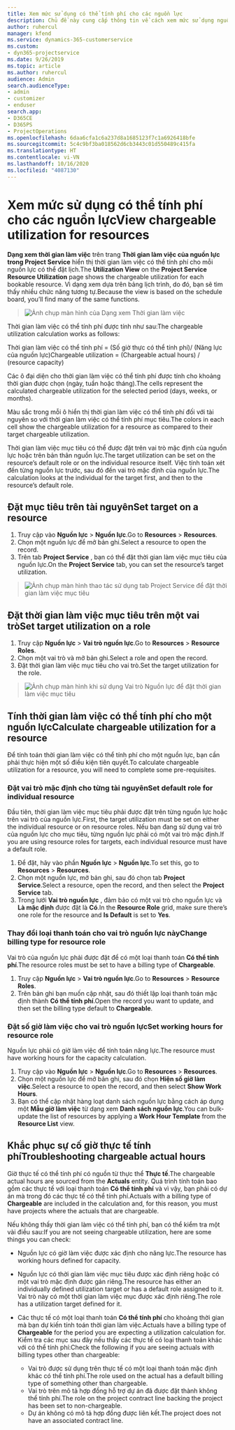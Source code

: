 ```yaml
---
title: Xem mức sử dụng có thể tính phí cho các nguồn lực
description: Chủ đề này cung cấp thông tin về cách xem mức sử dụng nguồn lực.
author: ruhercul
manager: kfend
ms.service: dynamics-365-customerservice
ms.custom:
- dyn365-projectservice
ms.date: 9/26/2019
ms.topic: article
ms.author: ruhercul
audience: Admin
search.audienceType:
- admin
- customizer
- enduser
search.app:
- D365CE
- D365PS
- ProjectOperations
ms.openlocfilehash: 6daa6cfa1c6a237d8a1685123f7c1a6926418bfe
ms.sourcegitcommit: 5c4c9bf3ba018562d6cb3443c01d550489c415fa
ms.translationtype: HT
ms.contentlocale: vi-VN
ms.lasthandoff: 10/16/2020
ms.locfileid: "4087130"
---
```

# <a name="view-chargeable-utilization-for-resources"></a><span data-ttu-id="23b1f-103">Xem mức sử dụng có thể tính phí cho các nguồn lực</span><span class="sxs-lookup"><span data-stu-id="23b1f-103">View chargeable utilization for resources</span></span>
 
<span data-ttu-id="23b1f-104">**Dạng xem thời gian làm việc** trên trang **Thời gian làm việc của nguồn lực trong Project Service** hiển thị thời gian làm việc có thể tính phí cho mỗi nguồn lực có thể đặt lịch.</span><span class="sxs-lookup"><span data-stu-id="23b1f-104">The **Utilization View** on the **Project Service Resource Utilization** page shows the chargeable utilization for each bookable resource.</span></span> <span data-ttu-id="23b1f-105">Vì dạng xem dựa trên bảng lịch trình, do đó, bạn sẽ tìm thấy nhiều chức năng tương tự.</span><span class="sxs-lookup"><span data-stu-id="23b1f-105">Because the view is based on the schedule board, you’ll find many of the same functions.</span></span>

> ![Ảnh chụp màn hình của Dạng xem Thời gian làm việc](media/FAQ-utilization-1.png)
 

<span data-ttu-id="23b1f-107">Thời gian làm việc có thể tính phí được tính như sau:</span><span class="sxs-lookup"><span data-stu-id="23b1f-107">The chargeable utilization calculation works as follows:</span></span>

   <span data-ttu-id="23b1f-108">Thời gian làm việc có thể tính phí = (Số giờ thực có thể tính phí)/ (Năng lực của nguồn lực)</span><span class="sxs-lookup"><span data-stu-id="23b1f-108">Chargeable utilization = (Chargeable actual hours) / (resource capacity)</span></span>

<span data-ttu-id="23b1f-109">Các ô đại diện cho thời gian làm việc có thể tính phí được tính cho khoảng thời gian được chọn (ngày, tuần hoặc tháng).</span><span class="sxs-lookup"><span data-stu-id="23b1f-109">The cells represent the calculated chargeable utilization for the selected period (days, weeks, or months).</span></span>

<span data-ttu-id="23b1f-110">Màu sắc trong mỗi ô hiển thị thời gian làm việc có thể tính phí đối với tài nguyên so với thời gian làm việc có thể tính phí mục tiêu.</span><span class="sxs-lookup"><span data-stu-id="23b1f-110">The colors in each cell show the chargeable utilization for a resource as compared to their target chargeable utilization.</span></span> 

<span data-ttu-id="23b1f-111">Thời gian làm việc mục tiêu có thể được đặt trên vai trò mặc định của nguồn lực hoặc trên bản thân nguồn lực.</span><span class="sxs-lookup"><span data-stu-id="23b1f-111">The target utilization can be set on the resource’s default role or on the individual resource itself.</span></span> <span data-ttu-id="23b1f-112">Việc tính toán xét đến từng nguồn lực trước, sau đó đến vai trò mặc định của nguồn lực.</span><span class="sxs-lookup"><span data-stu-id="23b1f-112">The calculation looks at the individual for the target first, and then to the resource’s default role.</span></span>

## <a name="set-target-on-a-resource"></a><span data-ttu-id="23b1f-113">Đặt mục tiêu trên tài nguyên</span><span class="sxs-lookup"><span data-stu-id="23b1f-113">Set target on a resource</span></span>

1. <span data-ttu-id="23b1f-114">Truy cập vào **Nguồn lực** \> **Nguồn lực**.</span><span class="sxs-lookup"><span data-stu-id="23b1f-114">Go to **Resources** \> **Resources**.</span></span> 
2. <span data-ttu-id="23b1f-115">Chọn một nguồn lực để mở bản ghi.</span><span class="sxs-lookup"><span data-stu-id="23b1f-115">Select a resource to open the record.</span></span> 
3. <span data-ttu-id="23b1f-116">Trên tab **Project Service** , bạn có thể đặt thời gian làm việc mục tiêu của nguồn lực.</span><span class="sxs-lookup"><span data-stu-id="23b1f-116">On the **Project Service** tab, you can set the resource’s target utilization.</span></span>

> ![Ảnh chụp màn hình thao tác sử dụng tab Project Service để đặt thời gian làm việc mục tiêu](media/FAQ-utilization-2.png)
 
## <a name="set-target-utilization-on-a-role"></a><span data-ttu-id="23b1f-118">Đặt thời gian làm việc mục tiêu trên một vai trò</span><span class="sxs-lookup"><span data-stu-id="23b1f-118">Set target utilization on a role</span></span>

1. <span data-ttu-id="23b1f-119">Truy cập **Nguồn lực** \> **Vai trò nguồn lực**.</span><span class="sxs-lookup"><span data-stu-id="23b1f-119">Go to **Resources** \> **Resource Roles**.</span></span> 
2. <span data-ttu-id="23b1f-120">Chọn một vai trò và mở bản ghi.</span><span class="sxs-lookup"><span data-stu-id="23b1f-120">Select a role and open the record.</span></span> 
3. <span data-ttu-id="23b1f-121">Đặt thời gian làm việc mục tiêu cho vai trò.</span><span class="sxs-lookup"><span data-stu-id="23b1f-121">Set the target utilization for the role.</span></span>

> ![Ảnh chụp màn hình khi sử dụng Vai trò Nguồn lực để đặt thời gian làm việc mục tiêu](media/FAQ-utilization-3.png)
 
## <a name="calculate-chargeable-utilization-for-a-resource"></a><span data-ttu-id="23b1f-123">Tính thời gian làm việc có thể tính phí cho một nguồn lực</span><span class="sxs-lookup"><span data-stu-id="23b1f-123">Calculate chargeable utilization for a resource</span></span>

<span data-ttu-id="23b1f-124">Để tính toán thời gian làm việc có thể tính phí cho một nguồn lực, bạn cần phải thực hiện một số điều kiện tiên quyết.</span><span class="sxs-lookup"><span data-stu-id="23b1f-124">To calculate chargeable utilization for a resource, you will need to complete some pre-requisites.</span></span> 

### <a name="set-default-role-for-individual-resource"></a><span data-ttu-id="23b1f-125">Đặt vai trò mặc định cho từng tài nguyên</span><span class="sxs-lookup"><span data-stu-id="23b1f-125">Set default role for individual resource</span></span>

<span data-ttu-id="23b1f-126">Đầu tiên, thời gian làm việc mục tiêu phải được đặt trên từng nguồn lực hoặc trên vai trò của nguồn lực.</span><span class="sxs-lookup"><span data-stu-id="23b1f-126">First, the target utilization must be set on either the individual resource or on resource roles.</span></span> <span data-ttu-id="23b1f-127">Nếu bạn đang sử dụng vai trò của nguồn lực cho mục tiêu, từng nguồn lực phải có một vai trò mặc định.</span><span class="sxs-lookup"><span data-stu-id="23b1f-127">If you are using resource roles for targets, each individual resource must have a default role.</span></span> 

1. <span data-ttu-id="23b1f-128">Để đặt, hãy vào phần **Nguồn lực** \> **Nguồn lực**.</span><span class="sxs-lookup"><span data-stu-id="23b1f-128">To set this, go to **Resources** \> **Resources**.</span></span> 
2. <span data-ttu-id="23b1f-129">Chọn một nguồn lực, mở bản ghi, sau đó chọn tab **Project Service**.</span><span class="sxs-lookup"><span data-stu-id="23b1f-129">Select a resource, open the record, and then select the **Project Service** tab.</span></span> 
3. <span data-ttu-id="23b1f-130">Trong lưới **Vai trò nguồn lực** , đảm bảo có một vai trò cho nguồn lực và **Là mặc định** được đặt là **Có**.</span><span class="sxs-lookup"><span data-stu-id="23b1f-130">In the **Resource Role** grid, make sure there’s one role for the resource and **Is Default** is set to **Yes**.</span></span>
 
### <a name="change-billing-type-for-resource-role"></a><span data-ttu-id="23b1f-131">Thay đổi loại thanh toán cho vai trò nguồn lực này</span><span class="sxs-lookup"><span data-stu-id="23b1f-131">Change billing type for resource role</span></span>

<span data-ttu-id="23b1f-132">Vai trò của nguồn lực phải được đặt để có một loại thanh toán **Có thể tính phí**.</span><span class="sxs-lookup"><span data-stu-id="23b1f-132">The resource roles must be set to have a billing type of **Chargeable**.</span></span> 

1. <span data-ttu-id="23b1f-133">Truy cập **Nguồn lực** \> **Vai trò nguồn lực**.</span><span class="sxs-lookup"><span data-stu-id="23b1f-133">Go to **Resources** \> **Resource Roles**.</span></span> 
2. <span data-ttu-id="23b1f-134">Trên bản ghi bạn muốn cập nhật, sau đó thiết lập loại thanh toán mặc định thành **Có thể tính phí**.</span><span class="sxs-lookup"><span data-stu-id="23b1f-134">Open the record you want to update, and then set the billing type default to **Chargeable**.</span></span>

### <a name="set-working-hours-for-resource-role"></a><span data-ttu-id="23b1f-135">Đặt số giờ làm việc cho vai trò nguồn lực</span><span class="sxs-lookup"><span data-stu-id="23b1f-135">Set working hours for resource role</span></span>
 
<span data-ttu-id="23b1f-136">Nguồn lực phải có giờ làm việc để tính toán năng lực.</span><span class="sxs-lookup"><span data-stu-id="23b1f-136">The resource must have working hours for the capacity calculation.</span></span> 

1. <span data-ttu-id="23b1f-137">Truy cập vào **Nguồn lực** \> **Nguồn lực**.</span><span class="sxs-lookup"><span data-stu-id="23b1f-137">Go to **Resources** \> **Resources**.</span></span> 
2. <span data-ttu-id="23b1f-138">Chọn một nguồn lực để mở bản ghi, sau đó chọn **Hiện số giờ làm việc**.</span><span class="sxs-lookup"><span data-stu-id="23b1f-138">Select a resource to open the record, and then select **Show Work Hours**.</span></span> 
3. <span data-ttu-id="23b1f-139">Bạn có thể cập nhật hàng loạt danh sách nguồn lực bằng cách áp dụng một **Mẫu giờ làm việc** từ dạng xem **Danh sách nguồn lực**.</span><span class="sxs-lookup"><span data-stu-id="23b1f-139">You can bulk-update the list of resources by applying a **Work Hour Template** from the **Resource List** view.</span></span>

## <a name="troubleshooting-chargeable-actual-hours"></a><span data-ttu-id="23b1f-140">Khắc phục sự cố giờ thực tế tính phí</span><span class="sxs-lookup"><span data-stu-id="23b1f-140">Troubleshooting chargeable actual hours</span></span>

<span data-ttu-id="23b1f-141">Giờ thực tế có thể tính phí có nguồn từ thực thể **Thực tế**.</span><span class="sxs-lookup"><span data-stu-id="23b1f-141">The chargeable actual hours are sourced from the **Actuals** entity.</span></span> <span data-ttu-id="23b1f-142">Quá trình tính toán bao gồm các thực tế với loại thanh toán **Có thể tính phí** và vì vậy, bạn phải có dự án mà trong đó các thực tế có thể tính phí.</span><span class="sxs-lookup"><span data-stu-id="23b1f-142">Actuals with a billing type of **Chargeable** are included in the calculation and, for this reason, you must have projects where the actuals that are chargeable.</span></span>

<span data-ttu-id="23b1f-143">Nếu không thấy thời gian làm việc có thể tính phí, bạn có thể kiểm tra một vài điều sau:</span><span class="sxs-lookup"><span data-stu-id="23b1f-143">If you are not seeing chargeable utilization, here are some things you can check:</span></span>

- <span data-ttu-id="23b1f-144">Nguồn lực có giờ làm việc được xác định cho năng lực.</span><span class="sxs-lookup"><span data-stu-id="23b1f-144">The resource has working hours defined for capacity.</span></span>
- <span data-ttu-id="23b1f-145">Nguồn lực có thời gian làm việc mục tiêu được xác định riêng hoặc có một vai trò mặc định được gán riêng.</span><span class="sxs-lookup"><span data-stu-id="23b1f-145">The resource has either an individually defined utilization target or has a default role assigned to it.</span></span> <span data-ttu-id="23b1f-146">Vai trò này có một thời gian làm việc mục được xác định riêng.</span><span class="sxs-lookup"><span data-stu-id="23b1f-146">The role has a utilization target defined for it.</span></span>
- <span data-ttu-id="23b1f-147">Các thực tế có một loại thanh toán **Có thể tính phí** cho khoảng thời gian mà bạn dự kiến tính toán thời gian làm việc.</span><span class="sxs-lookup"><span data-stu-id="23b1f-147">Actuals have a billing type of **Chargeable** for the period you are expecting a utilization calculation for.</span></span> <span data-ttu-id="23b1f-148">Kiểm tra các mục sau đây nếu thấy các thực tế có loại thanh toán khác với có thể tính phí:</span><span class="sxs-lookup"><span data-stu-id="23b1f-148">Check the following if you are seeing actuals with billing types other than chargeable:</span></span>

  - <span data-ttu-id="23b1f-149">Vai trò được sử dụng trên thực tế có một loại thanh toán mặc định khác có thể tính phí.</span><span class="sxs-lookup"><span data-stu-id="23b1f-149">The role used on the actual has a default billing type of something other than chargeable.</span></span>
  - <span data-ttu-id="23b1f-150">Vai trò trên mô tả hợp đồng hỗ trợ dự án đã được đặt thành không thể tính phí.</span><span class="sxs-lookup"><span data-stu-id="23b1f-150">The role on the project contract line backing the project has been set to non-chargeable.</span></span>
  - <span data-ttu-id="23b1f-151">Dự án không có mô tả hợp đồng được liên kết.</span><span class="sxs-lookup"><span data-stu-id="23b1f-151">The project does not have an associated contract line.</span></span>

